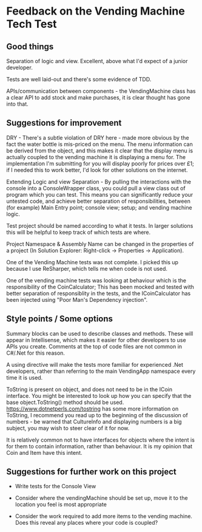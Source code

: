 # Feedback on the Vending Machine Tech Test

## Good things

Separation of logic and view. Excellent, above what I'd expect of a junior developer.

Tests are well laid-out and there's some evidence of TDD.

APIs/communication between components - the VendingMachine class has a clear API to add stock and make purchases, it is clear thought has gone into that.

## Suggestions for improvement

DRY - There's a subtle violation of DRY here - made more obvious by the fact the water bottle is mis-priced on the menu. The menu information can be derived from the object, and this makes it clear that the display menu is actually coupled to the vending machine it is displaying a menu for. The implementation I'm submitting for you will display poorly for prices over £1; if I needed this to work better, I'd look for other solutions on the internet.

Extending Logic and view Separation - By pulling the interactions with the console into a ConsoleWrapper class, you could pull a view class out of program which you can test. This means you can significantly reduce your untested code, and achieve better separation of responsibilities, between (for example) Main Entry point; console view; setup; and vending machine logic.

Test project should be named according to what it tests. In larger solutions this will be helpful to keep track of which tests are where.

Project Namespace & Assembly Name can be changed in the properties of a project (In Solution Explorer: Right-click -> Properties -> Application).

One of the Vending Machine tests was not complete. I picked this up because I use ReSharper, which tells me when code is not used.

One of the vending machine tests was looking at behaviour which is the responsibility of the CoinCalculator; This has been mocked and tested with better separation of responsiblity in the tests, and the ICoinCalculator has been injected using "Poor Man's Dependency injection".

## Style points / Some options

Summary blocks can be used to describe classes and methods. These will appear in Intellisense, which makes it easier for other developers to use APIs you create. Comments at the top of code files are not common in C#/.Net for this reason.

A using directive will make the tests more familiar for experienced .Net developers, rather than referring to the main VendingApp namespace every time it is used.

ToString is present on object, and does not need to be in the ICoin interface. You might be interested to look up how you can specify that the base object.ToString() method should be used. <https://www.dotnetperls.com/tostring> has some more information on ToString, I recommend you read up to the beginning of the discussion of numbers - be warned that CultureInfo and displaying numbers is a big subject, you may wish to steer clear of it for now.

It is relatively common not to have interfaces for objects where the intent is for them to contain information, rather than behaviour. It is my opinion that Coin and Item have this intent.

## Suggestions for further work on this project

- Write tests for the Console View

- Consider where the vendingMachine should be set up, move it to the location you feel is most appropriate

- Consider the work required to add more items to the vending machine. Does this reveal any places where your code is coupled?
